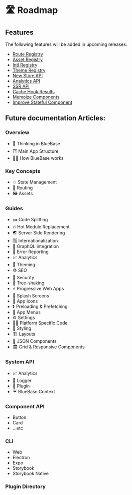 # 🛣 Roadmap

## Features

The following features will be added in upcoming releases:

* [Route Registry](https://github.com/BlueBaseJS/core/issues/1)
* [Asset Registry](https://github.com/BlueBaseJS/core/issues/2)
* [Intl Registry](https://github.com/BlueBaseJS/core/issues/3)
* [Theme Registry](https://github.com/BlueBaseJS/core/issues/6)
* [New Store API](https://github.com/BlueBaseJS/core/issues/4)
* [Analytics API](https://github.com/BlueBaseJS/core/issues/5)
* [SSR API](https://github.com/BlueBaseJS/core/issues/8)
* [Cache Hook Results](https://github.com/BlueBaseJS/core/issues/10)
* [Memoize Components](https://github.com/BlueBaseJS/core/issues/9)
* [Improve Stateful Component](https://github.com/BlueBaseJS/core/issues/7)

## Future documentation Articles:

### Overview

* 🧠 Thinking in BlueBase
* ⛩ Main App Structure
* 🏋️‍♀️ How BlueBase works

### Key Concepts

* 💥 State Management
* 🔀 Routing
* 🖼 Assets

### Guides

* ✂️ Code Splitting
* 🔥 Hot Module Replacement
* 🌏 Server Side Rendering
* 🈯️ Internationalization
* 🚀 GraphQL integration
* 🚨 Error Reporting
* 📈 Analytics
* 🎨 Theming
* ⛑ SEO
* 👮 Security
* 🍃 Tree-shaking
* ⚡️ Progressive Web Apps
* 🌅 Splash Screens
* 📱 App Icons
* ⏬ Preloading & Prefetching
* 📗 App Menus
* ⚙️ Settings
* 👩‍💻 Platform Specific Code
* 💄 Styling
* 🏗 Layouts
* 🍱 JSON Components
* 🏛 Grid & Responsive Components

### System API

* 📈 Analytics
* 📔 Logger
* 🔌 Plugin
* ☔️ BlueBase Context

### Component API

* Button
* Card
* ...etc

### CLI

* Web
* Electron
* Expo
* Storybook
* Storybook Native

### Plugin Directory

